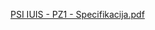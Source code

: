 [PSI IUIS - PZ1 - Specifikacija.pdf](https://github.com/StefaNNN772/CMS/files/14804156/PSI.IUIS.-.PZ1.-.Specifikacija.pdf)
